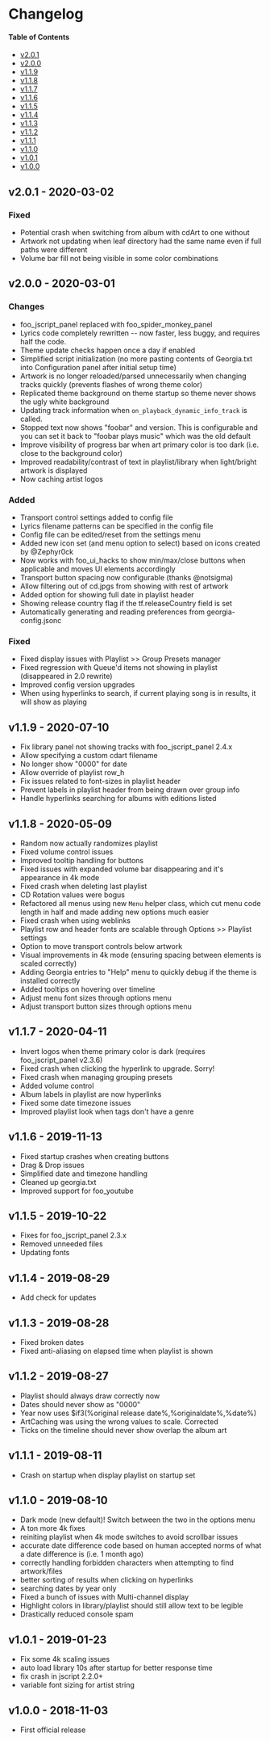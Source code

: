 # Changelog

#### Table of Contents
- [v2.0.1](#v200---2020-03-02)
- [v2.0.0](#v200---2020-03-01)
- [v1.1.9](#v119---2020-07-10)
- [v1.1.8](#v118---2020-05-09)
- [v1.1.7](#v117---2020-04-11)
- [v1.1.6](#v116---2019-11-13)
- [v1.1.5](#v115---2019-10-22)
- [v1.1.4](#v114---2019-08-29)
- [v1.1.3](#v113---2019-08-28)
- [v1.1.2](#v112---2019-08-27)
- [v1.1.1](#v111---2019-08-11)
- [v1.1.0](#v110---2019-08-10)
- [v1.0.1](#v101---2019-01-23)
- [v1.0.0](#v100---2018-11-03)


## v2.0.1 - 2020-03-02
### Fixed
 - Potential crash when switching from album with cdArt to one without
 - Artwork not updating when leaf directory had the same name even if full paths were different
 - Volume bar fill not being visible in some color combinations

## v2.0.0 - 2020-03-01
### Changes
 - foo_jscript_panel replaced with foo_spider_monkey_panel
 - Lyrics code completely rewritten -- now faster, less buggy, and requires half the code.
 - Theme update checks happen once a day if enabled
 - Simplified script initialization (no more pasting contents of Georgia.txt into Configuration panel after initial setup time)
 - Artwork is no longer reloaded/parsed unnecessarily when changing tracks quickly (prevents flashes of wrong theme color)
 - Replicated theme background on theme startup so theme never shows the ugly white background
 - Updating track information when `on_playback_dynamic_info_track` is called.
 - Stopped text now shows "foobar" and version. This is configurable and you can set it back to "foobar plays music" which was the old default
 - Improve visibility of progress bar when art primary color is too dark (i.e. close to the background color)
 - Improved readability/contrast of text in playlist/library when light/bright artwork is displayed
 - Now caching artist logos

### Added
 - Transport control settings added to config file
 - Lyrics filename patterns can be specified in the config file
 - Config file can be edited/reset from the settings menu
 - Added new icon set (and menu option to select) based on icons created by @Zephyr0ck
 - Now works with foo_ui_hacks to show min/max/close buttons when applicable and moves UI elements accordingly
 - Transport button spacing now configurable (thanks @notsigma)
 - Allow filtering out of cd.jpgs from showing with rest of artwork
 - Added option for showing full date in playlist header
 - Showing release country flag if the tf.releaseCountry field is set
 - Automatically generating and reading preferences from georgia-config.jsonc

### Fixed
 - Fixed display issues with Playlist >> Group Presets manager
 - Fixed regression with Queue'd items not showing in playlist (disappeared in 2.0 rewrite)
 - Improved config version upgrades
 - When using hyperlinks to search, if current playing song is in results, it will show as playing

## v1.1.9 - 2020-07-10
 - Fix library panel not showing tracks with foo_jscript_panel 2.4.x
 - Allow specifying a custom cdart filename
 - No longer show "0000" for date
 - Allow override of playlist row_h
 - Fix issues related to font-sizes in playlist header
 - Prevent labels in playlist header from being drawn over group info
 - Handle hyperlinks searching for albums with editions listed

## v1.1.8 - 2020-05-09
 - Random now actually randomizes playlist
 - Fixed volume control issues
 - Improved tooltip handling for buttons
 - Fixed issues with expanded volume bar disappearing and it's appearance in 4k mode
 - Fixed crash when deleting last playlist
 - CD Rotation values were bogus
 - Refactored all menus using new `Menu` helper class, which cut menu code length in half and made adding new options much easier
 - Fixed crash when using weblinks
 - Playlist row and header fonts are scalable through Options >> Playlist settings
 - Option to move transport controls below artwork
 - Visual improvements in 4k mode (ensuring spacing between elements is scaled correctly)
 - Adding Georgia entries to "Help" menu to quickly debug if the theme is installed correctly
 - Added tooltips on hovering over timeline
 - Adjust menu font sizes through options menu
 - Adjust transport button sizes through options menu

## v1.1.7 - 2020-04-11
 - Invert logos when theme primary color is dark (requires foo_jscript_panel v2.3.6)
 - Fixed crash when clicking the hyperlink to upgrade. Sorry!
 - Fixed crash when managing grouping presets
 - Added volume control
 - Album labels in playlist are now hyperlinks
 - Fixed some date timezone issues
 - Improved playlist look when tags don't have a genre

## v1.1.6 - 2019-11-13
 - Fixed startup crashes when creating buttons
 - Drag & Drop issues
 - Simplified date and timezone handling
 - Cleaned up georgia.txt
 - Improved support for foo_youtube

## v1.1.5 - 2019-10-22
 - Fixes for foo_jscript_panel 2.3.x
 - Removed unneeded files
 - Updating fonts

## v1.1.4 - 2019-08-29
 - Add check for updates

## v1.1.3 - 2019-08-28
 - Fixed broken dates
 - Fixed anti-aliasing on elapsed time when playlist is shown

## v1.1.2 - 2019-08-27
 - Playlist should always draw correctly now
 - Dates should never show as "0000"
 - Year now uses $if3(%original release date%,%originaldate%,%date%)
 - ArtCaching was using the wrong values to scale. Corrected
 - Ticks on the timeline should never show overlap the album art

## v1.1.1 - 2019-08-11
 - Crash on startup when display playlist on startup set

## v1.1.0 - 2019-08-10
 - Dark mode (new default)! Switch between the two in the options menu
 - A ton more 4k fixes
 - reiniting playlist when 4k mode switches to avoid scrollbar issues
 - accurate date difference code based on human accepted norms of what a date difference is (i.e. 1 month ago)
 - correctly handling forbidden characters when attempting to find artwork/files
 - better sorting of results when clicking on hyperlinks
 - searching dates by year only
 - Fixed a bunch of issues with Multi-channel display
 - Highlight colors in library/playlist should still allow text to be legible
 - Drastically reduced console spam

## v1.0.1 - 2019-01-23
 - Fix some 4k scaling issues
 - auto load library 10s after startup for better response time
 - fix crash in jscript 2.2.0+
 - variable font sizing for artist string

## v1.0.0 - 2018-11-03
 - First official release